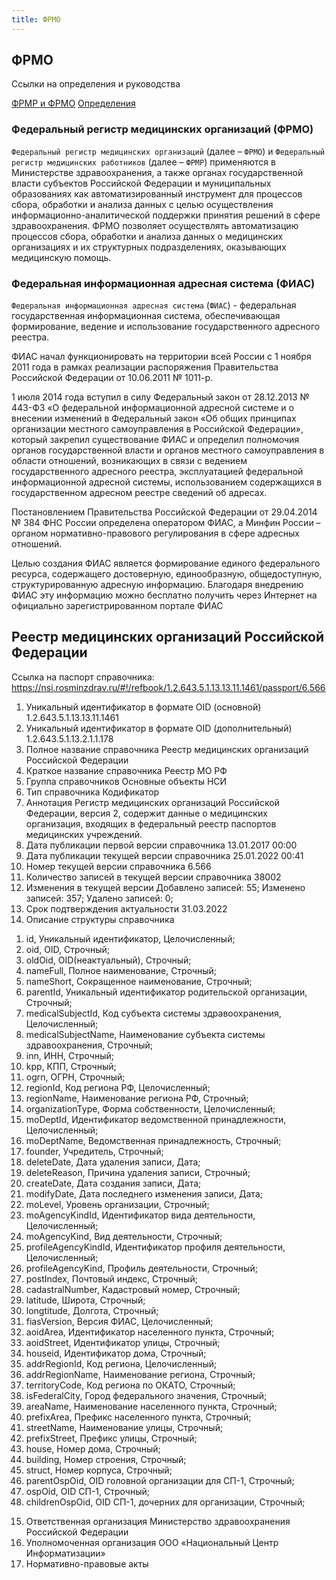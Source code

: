```yaml
---
title: ФРМО
---
```


## ФРМО

Ссылки на определения и руководства

[ФРМР и ФРМО](https://spbmiac.ru/ehlektronnoe-zdravookhranenie/vzaimodejjstvie-s-federalnymi-informacionnymi-sistemami/frmr-i-frmo/)
[Определения](https://minzdravao.ru/site-page/federalnyy-registr-medicinskih-organizaciy-frmo)


### Федеральный регистр медицинских организаций (ФРМО)

`Федеральный регистр медицинских организаций` (далее – `ФРМО`) и `Федеральный регистр медицинских работников` (далее – `ФРМР`) применяются в Министерстве здравоохранения, а также органах государственной власти субъектов Российской Федерации и муниципальных образованиях как автоматизированный инструмент для процессов сбора, обработки и анализа данных с целью осуществления информационно-аналитической поддержки принятия решений в сфере здравоохранения.
ФРМО позволяет осуществлять автоматизацию процессов сбора, обработки и анализа данных о медицинских организациях и их структурных подразделениях, оказывающих медицинскую помощь.

### Федеральная информационная адресная система (ФИАС)

`Федеральная информационная адресная система` (`ФИАС`) - федеральная государственная информационная система, обеспечивающая формирование, ведение и использование государственного адресного реестра.

ФИАС начал функционировать на территории всей России с 1 ноября 2011 года в рамках реализации распоряжения Правительства Российской Федерации от 10.06.2011 № 1011-р.

1 июля 2014 года вступил в силу Федеральный закон от 28.12.2013 № 443-ФЗ «О федеральной информационной адресной системе и о внесении изменений в Федеральный закон «Об общих принципах организации местного самоуправления в Российской Федерации», который закрепил существование ФИАС и определил полномочия органов государственной власти и органов местного самоуправления в области отношений, возникающих в связи с ведением государственного адресного реестра, эксплуатацией федеральной информационной адресной системы, использованием содержащихся в государственном адресном реестре сведений об адресах.

Постановлением Правительства Российской Федерации от 29.04.2014 № 384 ФНС России определена оператором ФИАС, а Минфин России – органом нормативно-правового регулирования в сфере адресных отношений.

Целью создания ФИАС является формирование единого федерального ресурса, содержащего достоверную, единообразную, общедоступную, структурированную адресную информацию. Благодаря внедрению ФИАС эту информацию можно бесплатно получить через Интернет на официально зарегистрированном портале ФИАС

## Реестр медицинских организаций Российской Федерации

Ссылка на паспорт справочника: https://nsi.rosminzdrav.ru/#!/refbook/1.2.643.5.1.13.13.11.1461/passport/6.566

1. Уникальный идентификатор в формате OID (основной)
1.2.643.5.1.13.13.11.1461
2. Уникальный идентификатор в формате OID (дополнительный)
1.2.643.5.1.13.2.1.1.178
3. Полное название справочника
Реестр медицинских организаций Российской Федерации
4. Краткое название справочника
Реестр МО РФ
5. Группа справочников
Основные объекты НСИ
6. Тип справочника
Кодификатор
7. Аннотация
Регистр медицинских организаций Российской Федерации, версия 2, содержит данные о медицинских организация, входящих в федеральный реестр паспортов медицинских учреждений.
8. Дата публикации первой версии справочника
13.01.2017 00:00
9. Дата публикации текущей версии справочника
25.01.2022 00:41
10. Номер текущей версии справочника
6.566
11. Количество записей в текущей версии справочника
38002
12. Изменения в текущей версии
Добавлено записей: 55;
Изменено записей: 357;
Удалено записей: 0;
13. Срок подтверждения актуальности
31.03.2022
14. Описание структуры справочника
1) id, Уникальный идентификатор, Целочисленный;
2) oid, OID, Строчный;
3) oldOid, OID(неактуальный), Строчный;
4) nameFull, Полное наименование, Строчный;
5) nameShort, Сокращенное наименование, Строчный;
6) parentId, Уникальный идентификатор родительской организации, Строчный;
7) medicalSubjectId, Код субъекта системы здравоохранения, Целочисленный;
8) medicalSubjectName, Наименование субъекта системы здравоохранения, Строчный;
9) inn, ИНН, Строчный;
10) kpp, КПП, Строчный;
11) ogrn, ОГРН, Строчный;
12) regionId, Код региона РФ, Целочисленный;
13) regionName, Наименование региона РФ, Строчный;
14) organizationType, Форма собственности, Целочисленный;
15) moDeptId, Идентификатор ведомственной принадлежности, Целочисленный;
16) moDeptName, Ведомственная принадлежность, Строчный;
17) founder, Учредитель, Строчный;
18) deleteDate, Дата удаления записи, Дата;
19) deleteReason, Причина удаления записи, Строчный;
20) createDate, Дата создания записи, Дата;
21) modifyDate, Дата последнего изменения записи, Дата;
22) moLevel, Уровень организации, Строчный;
23) moAgencyKindId, Идентификатор вида деятельности, Целочисленный;
24) moAgencyKind, Вид деятельности, Строчный;
25) profileAgencyKindId, Идентификатор профиля деятельности, Целочисленный;
26) profileAgencyKind, Профиль деятельности, Строчный;
27) postIndex, Почтовый индекс, Строчный;
28) cadastralNumber, Кадастровый номер, Строчный;
29) latitude, Широта, Строчный;
30) longtitude, Долгота, Строчный;
31) fiasVersion, Версия ФИАС, Целочисленный;
32) aoidArea, Идентификатор населенного пункта, Строчный;
33) aoidStreet, Идентификатор улицы, Строчный;
34) houseid, Идентификатор дома, Строчный;
35) addrRegionId, Код региона, Целочисленный;
36) addrRegionName, Наименование региона, Строчный;
37) territoryCode, Код региона по ОКАТО, Строчный;
38) isFederalCity, Город федерального значения, Строчный;
39) areaName, Наименование населенного пункта, Строчный;
40) prefixArea, Префикс населенного пункта, Строчный;
41) streetName, Наименование улицы, Строчный;
42) prefixStreet, Префикс улицы, Строчный;
43) house, Номер дома, Строчный;
44) building, Номер строения, Строчный;
45) struct, Номер корпуса, Строчный;
46) parentOspOid, OID головной организации для СП-1, Строчный;
47) ospOid, OID СП-1, Строчный;
48) childrenOspOid, OID СП-1, дочерних для организации, Строчный;
15. Ответственная организация
Министерство здравоохранения Российской Федерации
16. Уполномоченная организация
ООО «Национальный Центр Информатизации»
17. Нормативно-правовые акты

